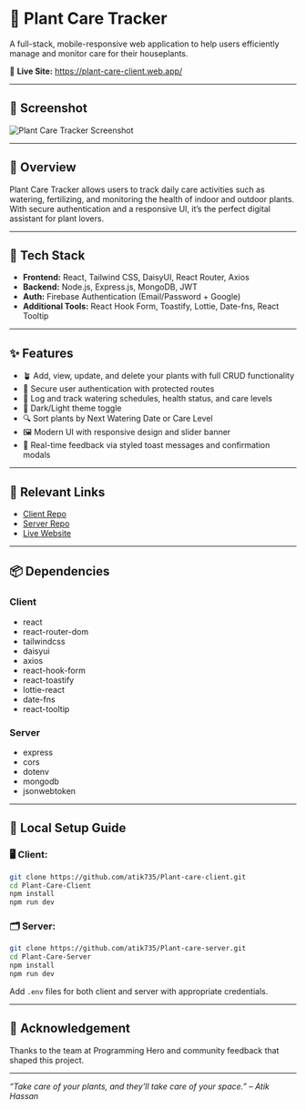 # 🌱 Plant Care Tracker

A full-stack, mobile-responsive web application to help users efficiently manage and monitor care for their houseplants.

🔗 **Live Site:** https://plant-care-client.web.app/

---

## 📸 Screenshot

![Plant Care Tracker Screenshot](https://i.ibb.co/dJXSKKZ2/banner.jpg)

---

## 🧾 Overview

Plant Care Tracker allows users to track daily care activities such as watering, fertilizing, and monitoring the health of indoor and outdoor plants. With secure authentication and a responsive UI, it’s the perfect digital assistant for plant lovers.

---

## 🚀 Tech Stack

* **Frontend:** React, Tailwind CSS, DaisyUI, React Router, Axios
* **Backend:** Node.js, Express.js, MongoDB, JWT
* **Auth:** Firebase Authentication (Email/Password + Google)
* **Additional Tools:** React Hook Form, Toastify, Lottie, Date-fns, React Tooltip

---

## ✨ Features

* 🪴 Add, view, update, and delete your plants with full CRUD functionality
* 🔐 Secure user authentication with protected routes
* 📆 Log and track watering schedules, health status, and care levels
* 🌙 Dark/Light theme toggle
* 🔍 Sort plants by Next Watering Date or Care Level
* 🖼️ Modern UI with responsive design and slider banner
* 🧾 Real-time feedback via styled toast messages and confirmation modals

---

## 🔗 Relevant Links

* [Client Repo](https://github.com/atik735/Plant-care-client)
* [Server Repo](https://github.com/atik735/Plant-care-cerver)
* [Live Website](https://plant-care.vercel.app)

---

## 📦 Dependencies

### Client

* react
* react-router-dom
* tailwindcss
* daisyui
* axios
* react-hook-form
* react-toastify
* lottie-react
* date-fns
* react-tooltip

### Server

* express
* cors
* dotenv
* mongodb
* jsonwebtoken

---

## 🧪 Local Setup Guide

### 🖥️ Client:

```bash
git clone https://github.com/atik735/Plant-care-client.git
cd Plant-Care-Client
npm install
npm run dev
```

### 🗂️ Server:

```bash
git clone https://github.com/atik735/Plant-care-server.git
cd Plant-Care-Server
npm install
npm run dev
```

Add `.env` files for both client and server with appropriate credentials.

---

## 🤝 Acknowledgement

Thanks to the team at Programming Hero and community feedback that shaped this project.

---

*“Take care of your plants, and they’ll take care of your space.” – Atik Hassan*
